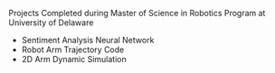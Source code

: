 Projects Completed during Master of Science in Robotics Program at University of Delaware
- Sentiment Analysis Neural Network
- Robot Arm Trajectory Code
- 2D Arm Dynamic Simulation
